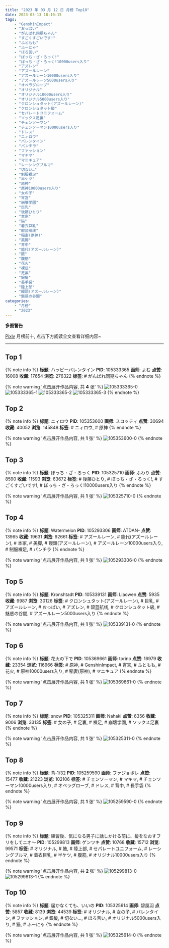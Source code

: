 ```yaml
---
title: "2023 年 03 月 12 日 月榜 Top10"
date: 2023-03-13 18:10:15
tags:
    - "GenshinImpact"
    - "おっぱい"
    - "がんばれ同期ちゃん"
    - "すごくすごいです!"
    - "ふともも"
    - "ふーにゃ"
    - "ほろ苦い"
    - "ぼっち・ざ・ろっく!"
    - "ぼっち・ざ・ろっく!10000users入り"
    - "アズレン"
    - "アズールレーン"
    - "アズールレーン10000users入り"
    - "アズールレーン5000users入り"
    - "オペラグローブ"
    - "オリジナル"
    - "オリジナル10000users入り"
    - "オリジナル5000users入り"
    - "クロンシュタット(アズールレーン)"
    - "クロンシュタット級"
    - "セパレートユニフォーム"
    - "ソックス足裏"
    - "チェンソーマン"
    - "チェンソーマン10000users入り"
    - "ドレス"
    - "ニィロウ"
    - "バレンタイン"
    - "パンチラ"
    - "ファッション"
    - "マキマ"
    - "マニキュア"
    - "レーシングブルマ"
    - "切ない…"
    - "制服裸足"
    - "半ケツ"
    - "原神"
    - "原神10000users入り"
    - "女の子"
    - "宵宮"
    - "崩壊学園"
    - "巨乳"
    - "後藤ひとり"
    - "本家"
    - "猫"
    - "着衣巨乳"
    - "碧蓝航线"
    - "稲妻(原神)"
    - "美脚"
    - "背中"
    - "能代(アズールレーン)"
    - "腋"
    - "腹筋"
    - "花火"
    - "裸足"
    - "足裏"
    - "銀髪"
    - "長手袋"
    - "陸上部"
    - "饅頭(アズールレーン)"
    - "魅惑の谷間"
categories:
    - "月榜"
    - "2023"
---
```


<i class="fa fa-triangle-exclamation"></i>**多图警告**<i class="fa fa-triangle-exclamation"></i>

[Pixiv](https://www.pixiv.net/) 月榜前十, 点击下方阅读全文查看详细内容~

<!-- more -->

---

## Top 1

{% note info %}
**标题**: ハッピーバレンタイン
**PID**: 105333365 **画师**: よむ
**点赞**: 16008 **收藏**: 17654 **浏览**: 276322
**标签**: # がんばれ同期ちゃん
{% endnote %}

{% note warning '点击展开作品内容, 共 **4** 张' %}
![105333365-0](https://i.pixiv.re/img-original/img/2023/02/13/08/18/39/105333365_p0.png)
![105333365-1](https://i.pixiv.re/img-original/img/2023/02/13/08/18/39/105333365_p1.png)
![105333365-2](https://i.pixiv.re/img-original/img/2023/02/13/08/18/39/105333365_p2.png)
![105333365-3](https://i.pixiv.re/img-original/img/2023/02/13/08/18/39/105333365_p3.png)
{% endnote %}

## Top 2

{% note info %}
**标题**: ニィロウ
**PID**: 105353600 **画师**: スコッティ
**点赞**: 30694 **收藏**: 40052 **浏览**: 145848
**标签**: # ニィロウ, # 原神
{% endnote %}

{% note warning '点击展开作品内容, 共 **1** 张' %}
![105353600-0](https://i.pixiv.re/img-original/img/2023/02/14/00/01/29/105353600_p0.jpg)
{% endnote %}

## Top 3

{% note info %}
**标题**: ぼっち・ざ・ろっく
**PID**: 105325710 **画师**: ふわり
**点赞**: 8590 **收藏**: 11593 **浏览**: 63672
**标签**: # 後藤ひとり, # ぼっち・ざ・ろっく!, # すごくすごいです!, # ぼっち・ざ・ろっく!10000users入り
{% endnote %}

{% note warning '点击展开作品内容, 共 **1** 张' %}
![105325710-0](https://i.pixiv.re/img-original/img/2023/02/13/00/03/54/105325710_p0.jpg)
{% endnote %}

## Top 4

{% note info %}
**标题**: Watermelon
**PID**: 105293306 **画师**: ATDAN-
**点赞**: 13965 **收藏**: 19631 **浏览**: 92661
**标签**: # アズールレーン, # 能代(アズールレーン), # 本家, # 美脚, # 饅頭(アズールレーン), # アズールレーン10000users入り, # 制服裸足, # パンチラ
{% endnote %}

{% note warning '点击展开作品内容, 共 **1** 张' %}
![105293306-0](https://i.pixiv.re/img-original/img/2023/02/12/02/21/52/105293306_p0.jpg)
{% endnote %}

## Top 5

{% note info %}
**标题**: Kronshtadt
**PID**: 105339131 **画师**: Liaowen
**点赞**: 5935 **收藏**: 9987 **浏览**: 30126
**标签**: # クロンシュタット(アズールレーン), # 巨乳, # アズールレーン, # おっぱい, # アズレン, # 碧蓝航线, # クロンシュタット級, # 魅惑の谷間, # アズールレーン5000users入り
{% endnote %}

{% note warning '点击展开作品内容, 共 **1** 张' %}
![105339131-0](https://i.pixiv.re/img-original/img/2023/02/13/15/27/58/105339131_p0.png)
{% endnote %}

## Top 6

{% note info %}
**标题**: 花火の下で
**PID**: 105369661 **画师**: torino
**点赞**: 16979 **收藏**: 23354 **浏览**: 116966
**标签**: # 原神, # GenshinImpact, # 宵宮, # ふともも, # 花火, # 原神10000users入り, # 稲妻(原神), # マニキュア
{% endnote %}

{% note warning '点击展开作品内容, 共 **1** 张' %}
![105369661-0](https://i.pixiv.re/img-original/img/2023/02/14/13/06/54/105369661_p0.jpg)
{% endnote %}

## Top 7

{% note info %}
**标题**: snow
**PID**: 105325311 **画师**: Nahaki
**点赞**: 6356 **收藏**: 9006 **浏览**: 33135
**标签**: # 女の子, # 足裏, # 裸足, # 崩壊学園, # ソックス足裏
{% endnote %}

{% note warning '点击展开作品内容, 共 **1** 张' %}
![105325311-0](https://i.pixiv.re/img-original/img/2023/02/13/00/00/11/105325311_p0.png)
{% endnote %}

## Top 8

{% note info %}
**标题**: 背‐1/32
**PID**: 105259590 **画师**: ファジョボレ
**点赞**: 15477 **收藏**: 21223 **浏览**: 102106
**标签**: # チェンソーマン, # マキマ, # チェンソーマン10000users入り, # オペラグローブ, # ドレス, # 背中, # 長手袋
{% endnote %}

{% note warning '点击展开作品内容, 共 **1** 张' %}
![105259590-0](https://i.pixiv.re/img-original/img/2023/02/11/00/02/45/105259590_p0.jpg)
{% endnote %}

## Top 9

{% note info %}
**标题**: 練習後、気になる男子に話しかける前に、髪をなおすフリをしてニオ～
**PID**: 105299813 **画师**: ゲンツキ
**点赞**: 10768 **收藏**: 15712 **浏览**: 99571
**标签**: # オリジナル, # 腋, # 陸上部, # セパレートユニフォーム, # レーシングブルマ, # 着衣巨乳, # 半ケツ, # 腹筋, # オリジナル10000users入り
{% endnote %}

{% note warning '点击展开作品内容, 共 **2** 张' %}
![105299813-0](https://i.pixiv.re/img-original/img/2023/02/12/09/00/28/105299813_p0.jpg)
![105299813-1](https://i.pixiv.re/img-original/img/2023/02/12/09/00/28/105299813_p1.jpg)
{% endnote %}

## Top 10

{% note info %}
**标题**: 届かなくても、いいの
**PID**: 105325614 **画师**: 碧風羽
**点赞**: 5857 **收藏**: 8139 **浏览**: 44539
**标签**: # オリジナル, # 女の子, # バレンタイン, # ファッション, # 銀髪, # 切ない…, # ほろ苦い, # オリジナル5000users入り, # 猫, # ふーにゃ
{% endnote %}

{% note warning '点击展开作品内容, 共 **1** 张' %}
![105325614-0](https://i.pixiv.re/img-original/img/2023/02/13/00/02/18/105325614_p0.jpg)
{% endnote %}
